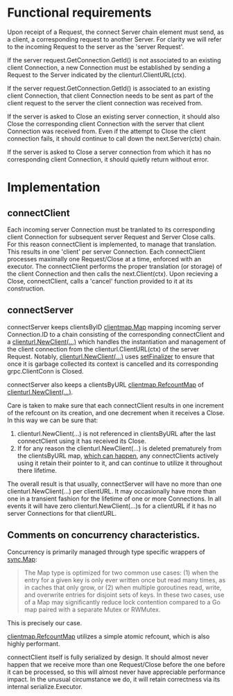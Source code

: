 # Functional requirements

Upon receipt of a Request, the connect Server chain element must send, as a client, a corresponding request to 
another Server.  For clarity we will refer to the incoming Request to the server as the 'server Request'.

If the server request.GetConnection.GetId() is not associated to an existing client Connection, a new Connection
must be established by sending a Request to the Server indicated by the clienturl.ClientURL(ctx).

If the server request.GetConnection.GetId() is associated to an existing client Connection, that client Connection needs
to be sent as part of the client request to the server the client connection was received from.

If the server is asked to Close an existing server connection, it should also Close the corresponding client Connection
with the server that client Connection was received from.  Even if the attempt to Close the client connection fails, it should
continue to call down the next.Server(ctx) chain.

If the server is asked to Close a server connection from which it has no corresponding client Connection, it should quietly
return without error.

# Implementation

## connectClient
Each incoming server Connection must be tranlated to its corresponding client Connection for subsequent server Request and Server Close
calls. For this reason connectClient is implemented, to manage that translation.  This results in one 'client' per server Connection.
Each connectClient processes maximally one Request/Close at a time, enforced with an executor.  The connectClient performs
the proper translation (or storage) of the client Connection and then calls the next.Client(ctx).  Upon recieving a Close, connectClient,
calls a 'cancel' function provided to it at its construction.

## connectServer

connectServer keeps clientsByID [clientmap.Map](https://github.com/networkservicemesh/sdk/blob/master/pkg/tools/clientmap/gen.go#L27) mapping incoming server Connection.ID
to a chain consisting of the corresponding connectClient and a 
[clienturl.NewClient(...)](https://github.com/networkservicemesh/sdk/blob/master/pkg/networkservice/common/clienturl/client.go#L44)
which handles the instantiation and management of the client connection from the clienturl.ClientURL(ctx) of the server 
Request.  Notably, 
[clienturl.NewClient(...)](https://github.com/networkservicemesh/sdk/blob/master/pkg/networkservice/common/clienturl/client.go#L44)
uses [setFinalizer](https://github.com/networkservicemesh/sdk/blob/master/pkg/networkservice/common/clienturl/client.go#L80) to ensure
that once it is garbage collected its context is cancelled and its corresponding grpc.ClientConn is Closed.

connectServer also keeps a clientsByURL
[clientmap.RefcountMap](https://github.com/networkservicemesh/sdk/blob/master/pkg/tools/clientmap/refcount.go#L43) of 
[clienturl.NewClient(...)](https://github.com/networkservicemesh/sdk/blob/master/pkg/networkservice/common/clienturl/client.go#L44).

Care is taken to make sure that each connectClient results in one increment of the refcount on its creation, and one decrement when
it receives a Close.  In this way we can be sure that:

1. clienturl.NewClient(...) is not referenced in clientsByURL after the last connectClient using it has received its Close.
2. If for any reason the clienturl.NewClient(...) is deleted prematurely from the clientsByURL map, [which can happen](https://github.com/networkservicemesh/sdk/blob/master/pkg/tools/clientmap/refcount.go#L78),
any connectClients actively using it retain their pointer to it, and can continue to utilize it throughout there lifetime.

The overall result is that usually, connectServer will have no more than one clienturl.NewClient(...) per clientURL.
It may occasionally have more than one in a transient fashion for the lifetime of one or more Connections.  In all events
it will have zero clienturl.NewClient(...)s for a clientURL if it has no server Connections for that clientURL.

## Comments on concurrency characteristics.

Concurrency is primarily managed through type specific wrappers of [sync.Map](https://golang.org/pkg/sync/#Map):
> The Map type is optimized for two common use cases: (1) when the entry for a given key is only ever written once 
> but read many times, as in caches that only grow, or (2) when multiple goroutines read, write, and overwrite entries 
> for disjoint sets of keys. In these two cases, use of a Map may significantly reduce lock contention compared to a 
> Go map paired with a separate Mutex or RWMutex.

This is precisely our case.

[clientmap.RefcountMap](https://github.com/networkservicemesh/sdk/blob/master/pkg/tools/clientmap/refcount.go#L43) utilizes
a simple atomic refcount, which is also highly performant.

connectClient itself is fully serialized by design.  It should almost never happen that we receive more than one Request/Close
before the one before it can be processed, so this will almost never have appreciable performance impact.  In the unusual 
circumstance we do, it will retain correctness via its internal serialize.Executor.
